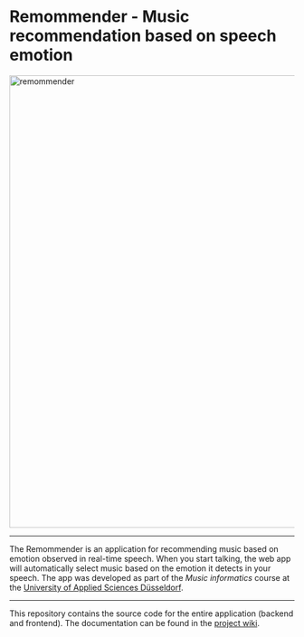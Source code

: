 # Remommender - Music recommendation based on speech emotion

<img width="800" alt="remommender" src="https://github.com/user-attachments/assets/f476b44f-0a21-4448-a9a6-91b0396d8aaa" />

---

The Remommender is an application for recommending music based on emotion observed in real-time speech. When you start
talking, the web app will automatically select music based on the emotion it detects in your speech. The app was 
developed as part of the _Music informatics_ course at the 
[University of Applied Sciences Düsseldorf](https://www.hs-duesseldorf.de/).

---

This repository contains the source code for the entire application (backend and frontend). The documentation can be 
found in the [project wiki](https://github.com/Nasenboi/remommender/wiki).
